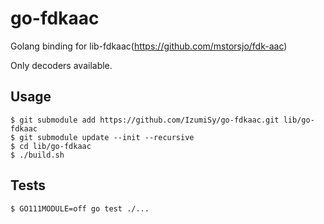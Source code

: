 # go-fdkaac

Golang binding for lib-fdkaac(https://github.com/mstorsjo/fdk-aac)

Only decoders available.

## Usage
```
$ git submodule add https://github.com/IzumiSy/go-fdkaac.git lib/go-fdkaac
$ git submodule update --init --recursive
$ cd lib/go-fdkaac
$ ./build.sh
```

## Tests
```
$ GO111MODULE=off go test ./...
```
